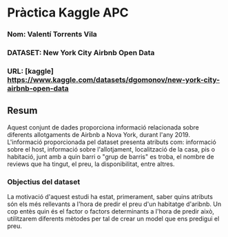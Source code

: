 # Pràctica Kaggle APC
### Nom: Valentí Torrents Vila
### DATASET: New York City Airbnb Open Data
### URL: [kaggle] https://www.kaggle.com/datasets/dgomonov/new-york-city-airbnb-open-data


## Resum
Aquest conjunt de dades proporciona informació relacionada sobre diferents allotgaments de Airbnb a Nova York, durant l'any 2019. L'informació proporcionada pel dataset presenta atributs com: informació sobre el host, informació sobre l'allotjament, localització de la casa, pis o habitació, junt amb a quin barri o "grup de barris" es troba, el nombre de reviews que ha tingut, el preu, la disponibilitat, entre altres. 

### Objectius del dataset
La motivació d'aquest estudi ha estat, primerament, saber quins atributs són els més rellevants a l'hora de predir el preu d'un habitatge d'aribnb. Un cop entès quin és el factor o factors determinants a l'hora de predir això, utilitzarem diferents mètodes per tal de crear un model que ens predigui el preu.



